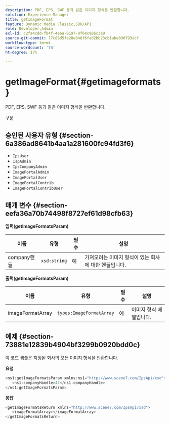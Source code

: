 ```yaml
---
description: PDF, EPS, SWF 등과 같은 이미지 형식을 반환합니다.
solution: Experience Manager
title: getImageFormat
feature: Dynamic Media Classic,SDK/API
role: Developer,Admin
exl-id: c2fa4cdd-fb4f-4e6a-8197-8f64c986c3a0
source-git-commit: 77c88d5fe20e048f6fad2bb23cb1abe090793acf
workflow-type: tm+mt
source-wordcount: '74'
ht-degree: 17%

---
```


# getImageFormat{#getimageformats}

PDF, EPS, SWF 등과 같은 이미지 형식을 반환합니다.

구문

## 승인된 사용자 유형 {#section-6a386ad8641b4aa1a281600fc94fd3f6}

* `IpsUser`
* `IspAdmin`
* `IpsCompanyAdmin`
* `ImagePortalAdmin`
* `ImagePortalUser`
* `ImagePortalContrib`
* `ImagePortalContribUser`

## 매개 변수 {#section-eefa36a70b74498f8727ef61d98cfb63}

**입력(getImageFormatsParam)**

| 이름 | 유형 | 필수 | 설명 |
|---|---|---|---|
| company핸들 | `xsd:string` | 예 | 가져오려는 이미지 형식이 있는 회사에 대한 핸들입니다. |

**출력(getImageFormatsParam)**

| 이름 | 유형 | 필수 | 설명 |
|---|---|---|---|
| imageFormatArray | `types:ImageFormatArray` | 예 | 이미지 형식 배열입니다. |

## 예제 {#section-73881e12839b4904bf3299b0920bdd0c}

이 코드 샘플은 지정된 회사의 모든 이미지 형식을 반환합니다.

**요청**

```java
<ns1:getImageFormatsParam xmlns:ns1="http://www.scene7.com/IpsApi/xsd">
   <ns1:companyHandle>47</ns1:companyHandle>
</ns1:getImageFormatsParam>
```

**응답**

```java
<getImageFormatsReturn xmlns="http://www.scene7.com/IpsApi/xsd">
   <imageFormatArray></imageFormatArray>
</getImageFormatsReturn>
```
